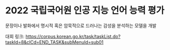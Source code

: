 # 2022 국립국어원 인공 지능 언어 능력 평가

문장이나 발화에서 명시적 혹은 암묵적으로 드러나는 감성을 분석하는 모델을 개발

대회 링크: https://corpus.korean.go.kr/task/taskList.do?taskId=8&clCd=END_TASK&subMenuId=sub01
